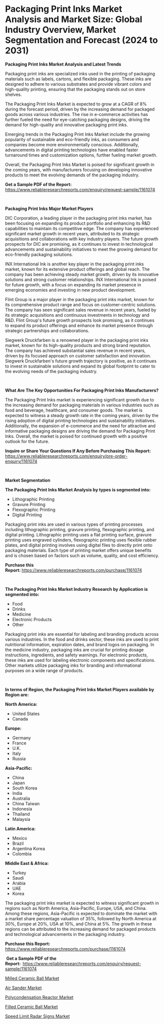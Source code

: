 <p><h1>Packaging Print Inks Market Analysis and Market Size: Global Industry Overview, Market Segmentation and Forecast (2024 to 2031)</h1></p><p><strong>Packaging Print Inks Market Analysis and Latest Trends</strong></p>
<p><p>Packaging print inks are specialized inks used in the printing of packaging materials such as labels, cartons, and flexible packaging. These inks are designed to adhere to various substrates and provide vibrant colors and high-quality printing, ensuring that the packaging stands out on store shelves.</p><p>The Packaging Print Inks Market is expected to grow at a CAGR of 8% during the forecast period, driven by the increasing demand for packaged goods across various industries. The rise in e-commerce activities has further fueled the need for eye-catching packaging designs, driving the demand for high-quality and innovative packaging print inks.</p><p>Emerging trends in the Packaging Print Inks Market include the growing popularity of sustainable and eco-friendly inks, as consumers and companies become more environmentally conscious. Additionally, advancements in digital printing technologies have enabled faster turnaround times and customization options, further fueling market growth.</p><p>Overall, the Packaging Print Inks Market is poised for significant growth in the coming years, with manufacturers focusing on developing innovative products to meet the evolving demands of the packaging industry.</p></p>
<p><strong>Get a Sample PDF of the Report:&nbsp;</strong> <a href="https://www.reliableresearchreports.com/enquiry/request-sample/1161074">https://www.reliableresearchreports.com/enquiry/request-sample/1161074</a></p>
<p>&nbsp;</p>
<p><strong>Packaging Print Inks Major Market Players</strong></p>
<p><p>DIC Corporation, a leading player in the packaging print inks market, has been focusing on expanding its product portfolio and enhancing its R&D capabilities to maintain its competitive edge. The company has experienced significant market growth in recent years, attributed to its strategic acquisitions and collaborations with key industry players. The future growth prospects for DIC are promising, as it continues to invest in technological advancements and sustainability initiatives to meet the growing demand for eco-friendly packaging solutions.</p><p>INX International Ink is another key player in the packaging print inks market, known for its extensive product offerings and global reach. The company has been achieving steady market growth, driven by its innovative solutions and strong customer relationships. INX International Ink is poised for future growth, with a focus on expanding its market presence in emerging economies and investing in new product development.</p><p>Flint Group is a major player in the packaging print inks market, known for its comprehensive product range and focus on customer-centric solutions. The company has seen significant sales revenue in recent years, fueled by its strategic acquisitions and continuous investments in technology and R&D. Flint Group's future growth prospects look promising, as it continues to expand its product offerings and enhance its market presence through strategic partnerships and collaborations.</p><p>Siegwerk Druckfarben is a renowned player in the packaging print inks market, known for its high-quality products and strong brand reputation. The company has achieved substantial sales revenue in recent years, driven by its focused approach on customer satisfaction and innovation. Siegwerk Druckfarben's future growth trajectory is positive, as it continues to invest in sustainable solutions and expand its global footprint to cater to the evolving needs of the packaging industry.</p></p>
<p>&nbsp;</p>
<p><strong>What Are The Key Opportunities For Packaging Print Inks Manufacturers?</strong></p>
<p><p>The Packaging Print Inks market is experiencing significant growth due to the increasing demand for packaging materials in various industries such as food and beverage, healthcare, and consumer goods. The market is expected to witness a steady growth rate in the coming years, driven by the rising adoption of digital printing technologies and sustainability initiatives. Additionally, the expansion of e-commerce and the need for attractive and informative packaging designs are driving the demand for Packaging Print Inks. Overall, the market is poised for continued growth with a positive outlook for the future.</p></p>
<p><strong>Inquire or Share Your Questions If Any Before Purchasing This Report:</strong> <a href="https://www.reliableresearchreports.com/enquiry/pre-order-enquiry/1161074">https://www.reliableresearchreports.com/enquiry/pre-order-enquiry/1161074</a></p>
<p>&nbsp;</p>
<p><strong>Market Segmentation</strong></p>
<p><strong>The Packaging Print Inks Market Analysis by types is segmented into:</strong></p>
<p><ul><li>Lithographic Printing</li><li>Gravure Printing</li><li>Flexographic Printing</li><li>Digital Printing</li></ul></p>
<p><p>Packaging print inks are used in various types of printing processes including lithographic printing, gravure printing, flexographic printing, and digital printing. Lithographic printing uses a flat printing surface, gravure printing uses engraved cylinders, flexographic printing uses flexible rubber plates, and digital printing involves using digital files to directly print onto packaging materials. Each type of printing market offers unique benefits and is chosen based on factors such as volume, quality, and cost efficiency.</p></p>
<p><strong>Purchase this Report:&nbsp;</strong><a href="https://www.reliableresearchreports.com/purchase/1161074">https://www.reliableresearchreports.com/purchase/1161074</a></p>
<p>&nbsp;</p>
<p><strong>The Packaging Print Inks Market Industry Research by Application is segmented into:</strong></p>
<p><ul><li>Food</li><li>Drinks</li><li>Medicine</li><li>Electronic Products</li><li>Other</li></ul></p>
<p><p>Packaging print inks are essential for labeling and branding products across various industries. In the food and drinks sector, these inks are used to print nutritional information, expiration dates, and brand logos on packaging. In the medicine industry, packaging inks are crucial for printing dosage instructions, ingredients, and safety warnings. For electronic products, these inks are used for labeling electronic components and specifications. Other markets utilize packaging inks for branding and informational purposes on a wide range of products.</p></p>
<p>&nbsp;</p>
<p><strong>In terms of Region, the Packaging Print Inks Market Players available by Region are:</strong></p>
<p>
    <p> <strong> North America: </strong>
        <ul>
            <li>United States</li>
            <li>Canada</li>
        </ul>
        </p> 
    <p> <strong> Europe: </strong>
        <ul>
            <li>Germany</li>
            <li>France</li>
            <li>U.K.</li>
            <li>Italy</li>
            <li>Russia</li>
        </ul>
        </p> 
    <p> <strong> Asia-Pacific: </strong>
        <ul>
            <li>China</li>
            <li>Japan</li>
            <li>South Korea</li>
            <li>India</li>
            <li>Australia</li>
            <li>China Taiwan</li>
            <li>Indonesia</li>
            <li>Thailand</li>
            <li>Malaysia</li>
        </ul>
        </p> 
    <p> <strong> Latin America: </strong>
        <ul>
            <li>Mexico</li>
            <li>Brazil</li>
            <li>Argentina Korea</li>
            <li>Colombia</li>
        </ul>
        </p> 
    <p> <strong> Middle East & Africa: </strong>
        <ul>
            <li>Turkey</li>
            <li>Saudi</li>
            <li>Arabia</li>
            <li>UAE</li>
            <li>Korea</li>
        </ul>
    </p>
    </p>
<p><p>The packaging print inks market is expected to witness significant growth in regions such as North America, Asia-Pacific, Europe, USA, and China. Among these regions, Asia-Pacific is expected to dominate the market with a market share percentage valuation of 35%, followed by North America at 30%, Europe at 20%, USA at 10%, and China at 5%. The growth in these regions can be attributed to the increasing demand for packaged products and technological advancements in the packaging industry.</p></p>
<p><strong>Purchase this Report: </strong><a href="https://www.reliableresearchreports.com/purchase/1161074">https://www.reliableresearchreports.com/purchase/1161074</a></p>
<p>&nbsp;<strong>Get a Sample PDF of the Report:&nbsp;&nbsp;</strong><a href="https://www.reliableresearchreports.com/enquiry/request-sample/1161074">https://www.reliableresearchreports.com/enquiry/request-sample/1161074</a></p>
<p><strong></strong></p>
<p><p><a href="https://github.com/rahu1505/Market-Research-Report-List-2/blob/main/milled-ceramic-ball-market.md">Milled Ceramic Ball Market</a></p><p><a href="https://medium.com/@leatharohan/air-sander-market-size-and-market-trends-complete-industry-overview-2024-to-2031-acb619145756">Air Sander Market</a></p><p><a href="https://medium.com/@leatharohan/polycondensation-reactor-nbsp-market-focuses-on-market-share-size-and-projected-forecast-till-2031-735e143b3ab0">Polycondensation Reactor Market</a></p><p><a href="https://github.com/AKSHATREPORTPRIME/Market-Research-Report-List-3/blob/main/filled-ceramic-ball-market.md">Filled Ceramic Ball Market</a></p><p><a href="https://medium.com/@leatharohan/speed-limit-radar-signs-market-analysis-its-cagr-market-segmentation-and-global-industry-overview-25f5a9333ad9">Speed Limit Radar Signs Market</a></p></p>
